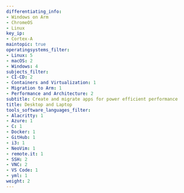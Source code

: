 ```yaml
---
differentiating_info:
- Windows on Arm
- ChromeOS
- Linux
key_ip:
- Cortex-A
maintopic: true
operatingsystems_filter:
- Linux: 5
- macOS: 2
- Windows: 4
subjects_filter:
- CI-CD: 2
- Containers and Virtualization: 1
- Migration to Arm: 1
- Performance and Architecture: 2
subtitle: Create and migrate apps for power efficient performance
title: Desktop and Laptop
tools_software_languages_filter:
- Alacritty: 1
- Azure: 1
- C: 1
- Docker: 1
- GitHub: 1
- i3: 1
- NeoVim: 1
- remote.it: 1
- SSH: 2
- VNC: 2
- VS Code: 1
- yml: 1
weight: 2
---
```

